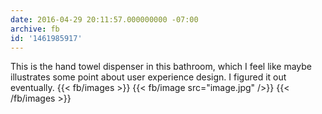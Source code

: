 ```yaml
---
date: 2016-04-29 20:11:57.000000000 -07:00
archive: fb
id: '1461985917'
---
```


This is the hand towel dispenser in this bathroom, which I feel like maybe illustrates some point about user experience design. I figured it out eventually.
{{< fb/images >}}
{{< fb/image src="image.jpg" />}}
{{< /fb/images >}}
